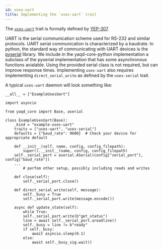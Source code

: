 ```yaml
---
id: uses-uart
title: Implementing the `uses-uart` trait
---
```


The [`uses-uart`](https://yaq.fyi/traits/uses-uart) trait is formally defined by [YEP-307](https://yeps.yaq.fyi/307).

UART is the serial communication scheme used for RS-232 and similar
protocols. UART serial communication is characterized by a baudrate. In
python, the standard way of communicating with UART devices is the
[pyserial](https://pypi.org/project/pyserial/) library. We include in
the yaqd-core-python implementation a subclass of the pyserial
implementation that has some asynchronous functions avialable.
Using the provided serial class is not required, but can improve response times.
Implementing `uses-uart` also requires implementing `direct_serial_write` as defined by the `uses-serial` trait.

A typical `uses-uart` daemon will look something like:

```
__all__ = ["ExampleUsesUart"]

import asyncio

from yaqd_core import Base, aserial

class ExampleUsesUart(Base):
    _kind = "example-uses-uart"
    traits = ["uses-uart", "uses-serial"]
    defaults = {"baud_rate": 9600}  # Check your device for appropriate default

    def __init__(self, name, config, config_filepath):
        super().__init__(name, config, config_filepath)
	self._serial_port = aserial.ASerial(config["serial_port"], config["baud_rate"])
	...
        # perfom other setup, possibly including reads and writes

    def close(self):
        self._serial_port.close()

    def direct_serial_write(self, message):
        self._busy = True
        self._serial_port.write(message.encode())

    async def update_state(self):
        while True:
	    self._serial_port.write(b"get_status")
	    line = await self._serial_port.areadline()
	    self._busy = line != b"ready"
	    if self._busy:
	        await asyncio.sleep(0.1)
	    else:
	        await self._busy_sig.wait()
```

